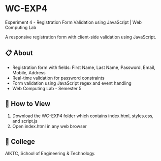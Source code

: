 # WC-EXP4
Experiment 4 - Registration Form Validation using JavaScript | Web Computing Lab

A responsive registration form with client-side validation using JavaScript.

## 📋 About
- Registration form with fields: First Name, Last Name, Password, Email, Mobile, Address  
- Real-time validation for password constraints  
- Form validation using JavaScript regex and event handling  
- Web Computing Lab - Semester 5

## 🚀 How to View
1. Download the WC-EXP4 folder which contains index.html, styles.css, and script.js  
2. Open index.html in any web browser

## 🏫 College
AIKTC, School of Engineering & Technology.
